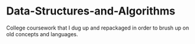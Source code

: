 # Data-Structures-and-Algorithms
College coursework that I dug up and repackaged in order to brush up on old concepts and languages.
